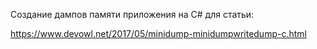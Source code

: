 Создание дампов памяти приложения на C# для статьи:

https://www.devowl.net/2017/05/minidump-minidumpwritedump-c.html
